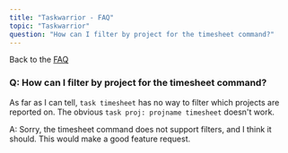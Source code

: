 ```yaml
---
title: "Taskwarrior - FAQ"
topic: "Taskwarrior"
question: "How can I filter by project for the timesheet command?"
---
```


Back to the [FAQ](/support/faq)

### Q: How can I filter by project for the timesheet command?

As far as I can tell, `task timesheet` has no way to filter which projects are reported on.
The obvious `task proj: projname timesheet` doesn't work.

A: Sorry, the timesheet command does not support filters, and I think it should.
This would make a good feature request.
